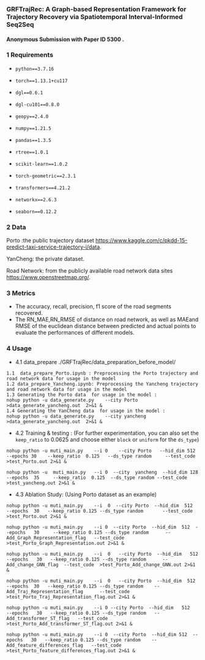 ### GRFTrajRec: A Graph-based Representation Framework for Trajectory Recovery via Spatiotemporal Interval-Informed Seq2Seq

#### Anonymous Submission with Paper ID  5300 .

### 1 Requirements

* `python==3.7.16`

* `torch==1.13.1+cu117`

* `dgl==0.6.1`

* `dgl-cu101==0.8.0`

* `geopy==2.4.0`

* `numpy==1.21.5`

* `pandas==1.3.5`

* `rtree==1.0.1  `

* `scikit-learn==1.0.2`

* `torch-geometric==2.3.1`

* `transformers==4.21.2`

* `networkx==2.6.3  `

* `seaborn==0.12.2`

### 2 Data

Porto :the public trajectory dataset https://www.kaggle.com/c/pkdd-15-predict-taxi-service-trajectory-i/data.

YanCheng: the private dataset.

Road Network: from  the publicly available road network data sites https://www.openstreetmap.org/.

### 3 Metrics

* The accuracy, recall, precision, f1 score of the road segments recovered.
*  The RN\_MAE,RN\_RMSE of distance on road network, as well as MAEand RMSE of the euclidean distance between predicted and actual points to evaluate the performances of different models.

### 4  Usage

* 4.1  data_prepare  ./GRFTrajRec/data_preparation_before_model/

```
1.1  data_prepare_Porto.ipynb : Preprocessing the Porto trajectory and road network data for usage in the model 
1.2 data_prepare_Yancheng.ipynb: Preprocessing the Yancheng trajectory and road network data for usage in the model 
1.3 Generating the Porto data  for usage in the model :
nohup python -u data_generate.py    --city Porto  >data_generate_yancheng.out  2>&1 &
1.4 Generating the YanCheng data  for usage in the model :
nohup python -u data_generate.py    --city yancheng  >data_generate_yancheng.out  2>&1 &
```

* 4.2  Training & testing :   (For further experimentation, you can also set the `keep_ratio` to 0.0625 and choose either `block` or `uniform` for the `ds_type`)

```
nohup python -u muti_main.py    --i 0    --city Porto   --hid_dim 512   --epochs 30    --keep_ratio  0.125   --ds_type random     --test_code  >test_Porto.out 2>&1 &

nohup python -u  muti_main.py   --i 0  --city  yancheng  --hid_dim 128  --epochs  35     --keep_ratio  0.125  --ds_type random --test_code >test_yancheng.out 2>&1 &
```

* 4.3  Ablation Study:  (Using Porto dataset as an example)

```
nohup python -u muti_main.py    --i  0  --city Porto  --hid_dim  512   --epochs  30   --keep_ratio 0.125 --ds_type random       --test_code  >test_Porto.out 2>&1 &

nohup python -u muti_main.py    --i 0  --city Porto  --hid_dim  512  --epochs   30     --keep_ratio 0.125 --ds_type random      --Add_Graph_Representation_flag   --test_code  >test_Porto_Graph_Representation.out 2>&1 &

nohup python -u muti_main.py    --i  0   --city Porto  --hid_dim   512   --epochs   30   --keep_ratio 0.125 --ds_type random      --Add_change_GNN_flag  --test_code  >test_Porto_Add_change_GNN.out 2>&1 &

nohup python -u muti_main.py    --i  0   --city Porto  --hid_dim  512   --epochs  30   --keep_ratio 0.125 --ds_type random    --Add_Traj_Representation_flag      --test_code  >test_Porto_Traj_Representation_flag.out 2>&1 &

nohup python -u muti_main.py    --i 0 --city Porto  --hid_dim   512   --epochs   30   --keep_ratio 0.125 --ds_type random   --Add_transformer_ST_flag   --test_code  >test_Porto_Add_transformer_ST_flag.out 2>&1 &

nohup python -u muti_main.py    --i 0  --city Porto  --hid_dim 512  --epochs   30   --keep_ratio 0.125 --ds_type random    --Add_feature_differences_flag   --test_code  >test_Porto_feature_differences_flag.out 2>&1 &
```


